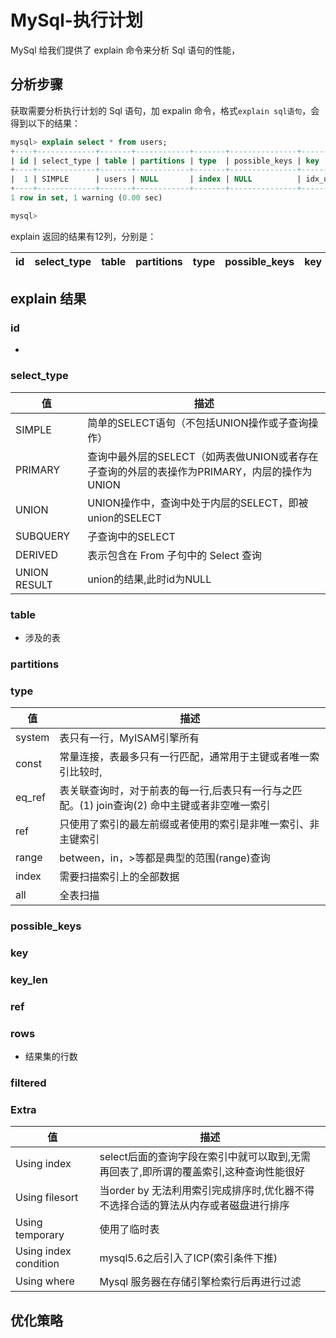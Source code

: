 # MySql-执行计划

MySql 给我们提供了 explain 命令来分析 Sql 语句的性能，

## 分析步骤

获取需要分析执行计划的 Sql 语句，加 expalin 命令，格式`explain sql语句`，会得到以下的结果：

```sql
mysql> explain select * from users; 
+----+-------------+-------+------------+-------+---------------+--------------+---------+------+------+----------+-------------+
| id | select_type | table | partitions | type  | possible_keys | key          | key_len | ref  | rows | filtered | Extra       |
+----+-------------+-------+------------+-------+---------------+--------------+---------+------+------+----------+-------------+
|  1 | SIMPLE      | users | NULL       | index | NULL          | idx_username | 259     | NULL |    1 |   100.00 | Using index |
+----+-------------+-------+------------+-------+---------------+--------------+---------+------+------+----------+-------------+
1 row in set, 1 warning (0.00 sec)

mysql> 
```

explain 返回的结果有12列，分别是：

| id   | select_type | table | partitions | type | possible_keys | key  | key_len | ref  | rows | filtered | Extra |
| ---- | ----------- | ----- | ---------- | ---- | ------------- | ---- | ------- | ---- | ---- | -------- | ----- |

## explain 结果

### id

- 

### select_type

| 值           | 描述                                                         |
| ------------ | ------------------------------------------------------------ |
| SIMPLE       | 简单的SELECT语句（不包括UNION操作或子查询操作）              |
| PRIMARY      | 查询中最外层的SELECT（如两表做UNION或者存在子查询的外层的表操作为PRIMARY，内层的操作为UNION |
| UNION        | UNION操作中，查询中处于内层的SELECT，即被union的SELECT       |
| SUBQUERY     | 子查询中的SELECT                                             |
| DERIVED      | 表示包含在 From 子句中的 Select 查询                         |
| UNION RESULT | union的结果,此时id为NULL                                     |

### table

- 涉及的表

### partitions



### type

| 值     | 描述                                                         |
| ------ | ------------------------------------------------------------ |
| system | 表只有一行，MyISAM引擎所有                                   |
| const  | 常量连接，表最多只有一行匹配，通常用于主键或者唯一索引比较时, |
| eq_ref | 表关联查询时，对于前表的每一行,后表只有一行与之匹配。(1) join查询(2) 命中主键或者非空唯一索引 |
| ref    | 只使用了索引的最左前缀或者使用的索引是非唯一索引、非主键索引 |
| range  | between，in，>等都是典型的范围(range)查询                    |
| index  | 需要扫描索引上的全部数据                                     |
| all    | 全表扫描                                                     |

### possible_keys



### key



### key_len



### ref



### rows

- 结果集的行数

### filtered



### Extra

| 值                    | 描述                                                         |
| --------------------- | ------------------------------------------------------------ |
| Using index           | select后面的查询字段在索引中就可以取到,无需再回表了,即所谓的覆盖索引,这种查询性能很好 |
| Using filesort        | 当order by 无法利用索引完成排序时,优化器不得不选择合适的算法从内存或者磁盘进行排序 |
| Using temporary       | 使用了临时表                                                 |
| Using index condition | mysql5.6之后引入了ICP(索引条件下推)                          |
| Using where           | Mysql 服务器在存储引擎检索行后再进行过滤                     |

## 优化策略
